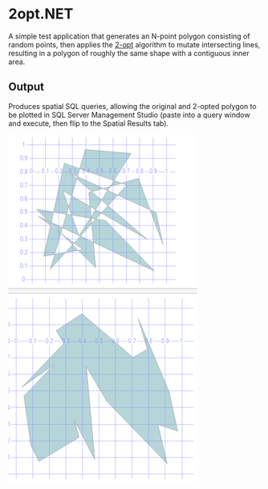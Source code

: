 # 2opt.NET

A simple test application that generates an N-point polygon consisting of random points, then applies the [2-opt](https://en.wikipedia.org/wiki/2-opt) algorithm to mutate intersecting lines, resulting in a polygon of roughly the same shape with a contiguous inner area.

## Output

Produces spatial SQL queries, allowing the original and 2-opted polygon to be plotted in SQL Server Management Studio (paste into a query window and execute, then flip to the Spatial Results tab).

![doc/result.png](doc/result.png)
